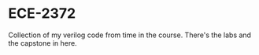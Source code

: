 # ECE-2372

Collection of my verilog code from time in the course. There's the labs and the capstone in here. 
